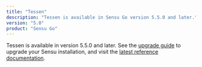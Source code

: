 ```yaml
---
title: "Tessen"
description: "Tessen is available in Sensu Go version 5.5.0 and later."
version: "5.0"
product: "Sensu Go"
---
```


Tessen is available in version 5.5.0 and later.
See the [upgrade guide][1] to upgrade your Sensu installation, and visit the [latest reference documentation][2].

[1]: /sensu-go/latest/installation/upgrade
[2]: /sensu-go/latest/reference/tessen
